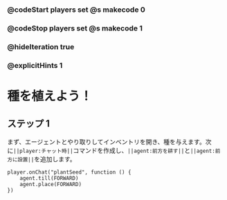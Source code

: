 ### @codeStart players set @s makecode 0
### @codeStop players set @s makecode 1

### @hideIteration true 
### @explicitHints 1


# 種を植えよう！

## ステップ 1
まず、エージェントとやり取りしてインベントリを開き、種を与えます。次に``||player:チャット時||``コマンドを作成し、``||agent:前方を耕す||``と``||agent:前方に設置||``を追加します。 

```ghost
player.onChat("plantSeed", function () {
    agent.till(FORWARD)
    agent.place(FORWARD)
})
```
